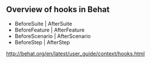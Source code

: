 ## Overview of hooks in Behat

* BeforeSuite | AfterSuite
* BeforeFeature | AfterFeature
* BeforeScenario | AfterScenario
* BeforeStep | AfterStep

http://behat.org/en/latest/user_guide/context/hooks.html
